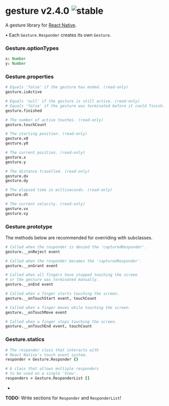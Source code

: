 
# gesture v2.4.0 ![stable](https://img.shields.io/badge/stability-stable-4EBA0F.svg?style=flat)

A gesture library for [React Native](http://github.com/facebook/react-native).

• Each `Gesture.Responder` creates its own `Gesture`.

### Gesture.optionTypes

```coffee
x: Number
y: Number
```

### Gesture.properties

```coffee
# Equals 'false' if the gesture has ended. (read-only)
gesture.isActive

# Equals 'null' if the gesture is still active. (read-only)
# Equals 'false' if the gesture was terminated before it could finish.
gesture.finished

# The number of active touches. (read-only)
gesture.touchCount

# The starting position. (read-only)
gesture.x0
gesture.y0

# The current position. (read-only)
gesture.x
gesture.y

# The distance travelled. (read-only)
gesture.dx
gesture.dy

# The elapsed time in milliseconds. (read-only)
gesture.dt

# The current velocity. (read-only)
gesture.vx
gesture.vy
```

### Gesture.prototype

The methods below are recommended for overriding with subclasses.

```coffee
# Called when the responder is denied the 'capturedResponder'.
gesture.__onReject event

# Called when the responder becomes the 'capturedResponder'.
gesture.__onGrant event

# Called when all fingers have stopped touching the screen
# or the gesture was terminated manually.
gesture.__onEnd event

# Called when a finger starts touching the screen.
gesture.__onTouchStart event, touchCount

# Called when a finger moves while touching the screen.
gesture.__onTouchMove event

# Called when a finger stops touching the screen.
gesture.__onTouchEnd event, touchCount
```

### Gesture.statics

```coffee
# The responder class that interacts with
# React Native's touch event system.
responder = Gesture.Responder {}

# A class that allows multiple responders
# to be used on a single 'View'.
responders = Gesture.ResponderList []
```

-

**TODO:** Write sections for `Responder` and `ResponderList`!
